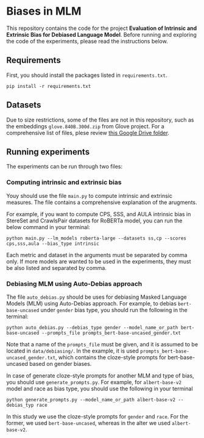 # Biases in MLM
This repository contains the code for the project **Evaluation of Intrinsic and Extrinsic Bias for Debiased Language Model**. Before running and exploring the code of the experiments, please read the instructions below.

## Requirements
First, you should install the packages listed in `requirements.txt`.
```
pip install -r requirements.txt
```

## Datasets
Due to size restrictions, some of the files are not in this repository, such as the embeddings `glove.840B.300d.zip` from Glove project. For a comprehensive list of files, plese review [this Google Drive folder](https://drive.google.com/drive/folders/1ZklPu_5HOUQhKV8eg4eEDkGGgmptB25o?usp=sharing).

## Running experiments
The experiments can be run through two files:

### Computing intrinsic and extrinsic bias
Youy should use the file `main.py` to compute intrinsic and extrinsic measures. The file contains a comprehensive explanation of the arugments. 

For example, if you want to compute CPS, SSS, and AULA intrinsic bias in StereSet and CrawlsPair datasets for RoBERTa model, you can run the below command in your terminal:
```
python main.py --lm_models roberta-large --datasets ss,cp --scores cps,sss,aula --bias_type intrinsic
```
Each metric and dataset in the arguments must be separated by comma only. If more models are wanted to be used in the experiments, they must be also listed and separated by comma.

### Debiasing MLM using Auto-Debias approach
The file `auto_debias.py` should be uses for debiasing Masked Language Models (MLM) using Auto-Debias approach. For example, to debias `bert-base-uncased` under `gender` bias type, you should run the following in the terminal:
```
python auto_debias.py --debias_type gender --model_name_or_path bert-base-uncased --prompts_file prompts_bert-base-uncased_gender.txt
```
Note that a name of the `prompts_file` must be given, and it is assumed to be located in `data/debiasing/`. In the example, it is used `prompts_bert-base-uncased_gender.txt`, which contains the cloze-style prompts for bert-base-uncased based on gender biases.

In case of generate cloze-style prompts for another MLM and type of bias, you should use `generate_prompts.py`. For example, for `albert-base-v2` model and race as bias type, you should use the following in your terminal
```
python generate_prompts.py --model_name_or_path albert-base-v2 --debias_typ race
```

In this study we use the cloze-style prompts for `gender` and `race`. For the former, we used `bert-base-uncased`, whereas in the alter we used `albert-base-v2`.
